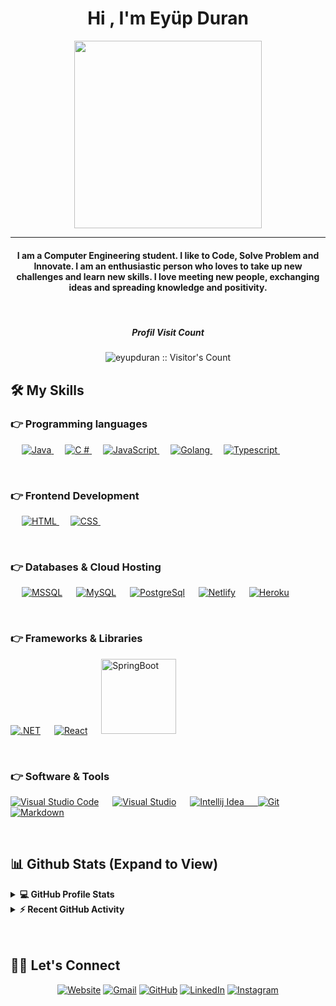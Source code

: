 <h1 align="center">Hi , I'm Eyüp Duran</h1> 
<div align="center" ><img src="https://media0.giphy.com/media/zhYSVCirREeIZtONCI/giphy.gif?cid=ecf05e478txycilw27v9jcl1rbqk5uakfxwwfpp5ixs6u63e&rid=giphy.gif&ct=s" width="300"></div>
</p>
<hr/>
<h4 align="center"> I am a Computer Engineering student. I like to Code, Solve Problem and Innovate. I am an enthusiastic person who loves to take up new challenges and learn new skills. I love meeting new people, exchanging ideas and spreading knowledge and positivity.</h4>
<br>
<h5 align="center">Profil Visit Count</h5>
<p align="center"><img src="https://profile-counter.glitch.me/%7BEyüp Duran%7D/count.svg" alt="eyupduran :: Visitor's Count" /></p>


## 🛠️ My Skills

### 👉 Programming languages

<p align="left"> 
  &emsp;
    <a href="https://www.java.com" target="_blank"> 
    <img alt="Java" src="https://img.shields.io/badge/Java-ED8B00?style=for-the-badge&logo=java&logoColor=white">
   </a>
  &emsp;
    <a href="https://docs.microsoft.com/tr-tr/dotnet/csharp/" target="_blank"> 
     <img alt="C #" src="https://img.shields.io/badge/C%23-239120?style=for-the-badge&logo=c-sharp&logoColor=white">
   </a>
  &emsp;
  <a href="https://developer.mozilla.org/en-US/docs/Web/JavaScript" target="_blank"> 
     <img alt="JavaScript" src="https://img.shields.io/badge/JavaScript-F7DF1E?style=for-the-badge&logo=javascript&logoColor=black">
   </a>
  &emsp;
   <a href="https://go.dev/doc/" target="_blank">
    <img alt="Golang" src="https://img.shields.io/badge/Go-00ADD8?style=for-the-badge&logo=go&logoColor=white">
  </a>
  &emsp;
  <a href="https://www.typescriptlang.org/docs/">
    <img alt="Typescript" src="https://img.shields.io/badge/TypeScript-007ACC?style=for-the-badge&logo=typescript&logoColor=white"/>
  </a>
&emsp; 
</p>
  <br/>

### 👉 Frontend Development

<p align="left"> 
  &emsp; 
  <a href="https://www.w3.org/html/" target="_blank"> 
   <img alt="HTML" src="https://img.shields.io/badge/HTML-239120?style=for-the-badge&logo=html5&logoColor=white">
  </a>   
  &emsp;
  <a href="https://www.w3schools.com/css/" target="_blank">
    <img alt="CSS" src="https://img.shields.io/badge/CSS-239120?&style=for-the-badge&logo=css3&logoColor=white">
  </a> 
&emsp; 
</p>
  <br/>

### 👉 Databases & Cloud Hosting

<p align="left">
  &emsp;
   <a href="https://docs.microsoft.com/en-us/sql/sql-server/?view=sql-server-ver16"><img alt="MSSQL" src ="https://img.shields.io/badge/Microsoft_SQL_Server-CC2927?style=for-the-badge&logo=microsoft-sql-server&logoColor=white" /></a>
  &emsp;
    <a href="https://www.mysql.com/"><img alt="MySQL" src="https://img.shields.io/badge/MySQL-00000F?style=for-the-badge&logo=mysql&logoColor=white"></a> 
  &emsp;
    <a href="https://www.postgresql.org/"><img alt="PostgreSql" src ="https://img.shields.io/badge/PostgreSQL-316192?style=for-the-badge&logo=postgresql&logoColor=white"></a>
  &emsp;
    <a href="https://www.netlify.com/"><img alt="Netlify" src ="https://img.shields.io/badge/Netlify-00C7B7?style=for-the-badge&logo=netlify&logoColor=white"></a>
  &emsp;
    <a href="https://www.heroku.com/"><img alt="Heroku" src="https://img.shields.io/badge/Heroku-430098?style=for-the-badge&logo=heroku&logoColor=white"></a>  
  &emsp;
  
</p>
  <br/>

### 👉 Frameworks & Libraries
<p align="left">
 <a href="https://docs.microsoft.com/tr-tr/dotnet/welcome"><img alt=".NET" src ="https://img.shields.io/badge/.NET-5C2D91?style=for-the-badge&logo=.net&logoColor=white" /></a>
  &emsp;
<a href="https://tr.reactjs.org/"><img alt="React" src="https://img.shields.io/badge/React-20232A?style=for-the-badge&logo=react&logoColor=61DAFBe"></a> 
  &emsp;
 <a href="https://spring.io/projects/spring-boot"><img alt="SpringBoot" src="https://img.shields.io/badge/Spring%20Boot-6DB33F.svg?style=flat&logo=Spring-Boot&logoColor=white" width ="120"></a> 
</p>

  <br/>

### 👉 Software & Tools

<p align="left">
    <a href="#"><img alt="Visual Studio Code " src="https://img.shields.io/badge/Visual_Studio_Code-0078D4?style=for-the-badge&logo=visual%20studio%20code&logoColor=white"></a>
  &emsp;
     <a href="#"><img alt="Visual Studio " src="https://img.shields.io/badge/IntelliJ_IDEA-000000.svg?style=for-the-badge&logo=intellij-idea&logoColor=white"></a>
  &emsp;
    <a href="#"><img alt="Intellij Idea" src="https://img.shields.io/badge/Visual_Studio-5C2D91?style=for-the-badge&logo=visual%20studio&logoColor=white">
  &emsp;
    </a>
    <a href="#"><img alt="Git" src="https://img.shields.io/badge/GIT-E44C30?style=for-the-badge&logo=git&logoColor=white"></a>
    &emsp;
    <a href="#"><img alt="Markdown" src="https://img.shields.io/badge/Markdown-000000?style=for-the-badge&logo=markdown&logoColor=white"></a>
     &emsp;
    

</p>

<br/>

## 📊 Github Stats (Expand to View)

<details> 
  <summary><b>💻 GitHub Profile Stats</b></summary>
  <br/>
  <p align="center">
    <a href="https://github.com/eyupduran"><img align="center" src="https://github-readme-stats.vercel.app/api?username=eyupduran&show_icons=true&locale=en&theme=algolia" alt="eyupduran" height="192px"/></a>
	</p>
	<p  align="center">
	  <img src="https://github-readme-stats.vercel.app/api/top-langs?username=eyupduran&show_icons=true&locale=en&layout=compact&theme=algolia" alt="eyupduran" height="192px"/>
	</p>
  <br/>
  <b>Note:</b> Top languages is only a metric of the languages my public code consists of and doesn't reflect experience or skill level.
  </p>
</details>

<details>
  <summary><b>⚡ Recent GitHub Activity</b></summary>
  <br/>
   <a href="https://github.com/eyupduran"><img alt="Eyup's Activity Graph" src="https://activity-graph.herokuapp.com/graph?username=eyupduran&custom_title=Eyup%20Duran%27s%20Contribution%20Graph&theme=react-dark" /></a>
  <br/>

</details>

<br/>
<br/>

## 🙋‍♀️ Let's Connect

<p align="center">
  <a href="https://algoritimblog.netlify.app/"><img src="https://img.icons8.com/bubbles/50/000000/web.png" alt="Website"/></a>
	<a href="mailto:eyupduran19@gmail.com"><img src="https://img.icons8.com/bubbles/50/000000/gmail.png" alt="Gmail"/></a>
	<a href="https://github.com/eyupduran"><img src="https://img.icons8.com/bubbles/50/000000/github.png" alt="GitHub"/></a>
	<a href="https://www.linkedin.com/in/ey%C3%BCp-duran/"><img src="https://img.icons8.com/bubbles/50/000000/linkedin.png" alt="LinkedIn"/></a>
	<a href="https://instagram.com/drn.eyp"><img src="https://img.icons8.com/bubbles/50/000000/instagram.png" alt="Instagram"/></a>
	
</p>

